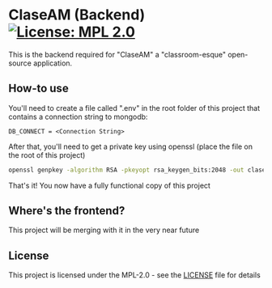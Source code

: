 # ClaseAM (Backend) [![License: MPL 2.0](https://img.shields.io/badge/License-MPL%202.0-brightgreen.svg)](https://opensource.org/licenses/MPL-2.0)

This is the backend required for "ClaseAM" a "classroom-esque" open-source application.

## How-to use

You'll need to create a file called ".env" in the root folder of this project that contains a connection string to mongodb:

```
DB_CONNECT = <Connection String>
```

After that, you'll need to get a private key using openssl (place the file on the root of this project)

```bash
openssl genpkey -algorithm RSA -pkeyopt rsa_keygen_bits:2048 -out claseam.key
```

That's it! You now have a fully functional copy of this project

## Where's the frontend?

This project will be merging with it in the very near future

## License
This project is licensed under the MPL-2.0 - see the [LICENSE](LICENSE) file for details 